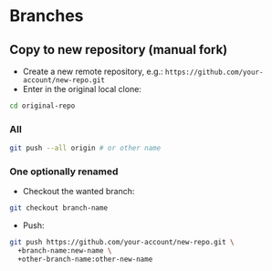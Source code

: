 # Branches

## Copy to new repository (manual fork)

- Create a new remote repository, e.g.: `https://github.com/your-account/new-repo.git`
- Enter in the original local clone:
```bash
cd original-repo
```

### All

```bash
git push --all origin # or other name
```

### One optionally renamed

- Checkout the wanted branch:
```bash
git checkout branch-name
```
- Push:
```bash
git push https://github.com/your-account/new-repo.git \
  +branch-name:new-name \
  +other-branch-name:other-new-name
```
